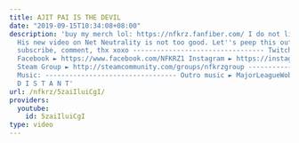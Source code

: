 ```yaml
---
title: AJIT PAI IS THE DEVIL
date: "2019-09-15T10:34:08+08:00"
description: 'buy my merch lol: https://nfkrz.fanfiber.com/ I do not like Ajit Pai.
  His new video on Net Neutrality is not too good. Let''s peep this out. Smash like,
  subscribe, comment, thx xoxo --------------------------------- Twitch ► http://www.twitch.tv/nfkrz
  Facebook ► https://www.facebook.com/NFKRZ1 Instagram ► https://instagram.com/roman_nfkrz/
  Steam Group ► http://steamcommunity.com/groups/nfkrzgroup ---------------------------------
  Music: --------------------------------- Outro music ► MajorLeagueWobs/Holder -
  D I S T A N T'
url: /nfkrz/5zaiIluiCgI/
providers:
  youtube:
    id: 5zaiIluiCgI
type: video
---
```

